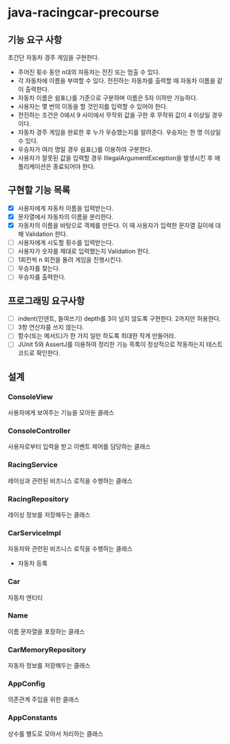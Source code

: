 # java-racingcar-precourse

## 기능 요구 사항

초간단 자동차 경주 게임을 구현한다.

* 주어진 횟수 동안 n대의 자동차는 전진 또는 멈출 수 있다.
* 각 자동차에 이름을 부여할 수 있다. 전진하는 자동차를 출력할 때 자동차 이름을 같이 출력한다.
* 자동차 이름은 쉼표(,)를 기준으로 구분하며 이름은 5자 이하만 가능하다.
* 사용자는 몇 번의 이동을 할 것인지를 입력할 수 있어야 한다.
* 전진하는 조건은 0에서 9 사이에서 무작위 값을 구한 후 무작위 값이 4 이상일 경우이다.
* 자동차 경주 게임을 완료한 후 누가 우승했는지를 알려준다. 우승자는 한 명 이상일 수 있다.
* 우승자가 여러 명일 경우 쉼표(,)를 이용하여 구분한다.
* 사용자가 잘못된 값을 입력할 경우 IllegalArgumentException을 발생시킨 후 애플리케이션은 종료되어야 한다.

## 구현할 기능 목록

- [x] 사용자에게 자동차 이름을 입력받는다.
- [x] 문자열에서 자동차의 이름을 분리한다.
- [x] 자동차의 이름을 바탕으로 객체를 만든다. 이 때 사용자가 입력한 문자열 길이에 대해 Validation 한다.
- [ ] 사용자에게 시도할 횟수를 입력받는다.
- [ ] 사용자가 숫자를 제대로 입력했는지 Validation 한다.
- [ ] 1회전씩 n 회전을 돌려 게임을 진행시킨다.
- [ ] 우승자를 찾는다.
- [ ] 우승자를 출력한다.

## 프로그래밍 요구사항

- [ ] indent(인덴트, 들여쓰기) depth를 3이 넘지 않도록 구현한다. 2까지만 허용한다.
- [ ] 3항 연산자를 쓰지 않는다.
- [ ] 함수(또는 메서드)가 한 가지 일만 하도록 최대한 작게 만들어라.
- [ ] JUnit 5와 AssertJ를 이용하여 정리한 기능 목록이 정상적으로 작동하는지 테스트 코드로 확인한다.

## 설계

### ConsoleView

사용자에게 보여주는 기능을 모아둔 클래스

### ConsoleController

사용자로부터 입력을 받고 이벤트 제어를 담당하는 클래스

### RacingService

레이싱과 관련된 비즈니스 로직을 수행하는 클래스

### RacingRepository

레이싱 정보를 저장해두는 클래스

### CarServiceImpl

자동차와 관련된 비즈니스 로직을 수행하는 클래스

- 자동차 등록
### Car

자동차 엔티티

### Name

이름 문자열을 포장하는 클래스

### CarMemoryRepository

자동차 정보를 저장해두는 클래스

### AppConfig

의존관계 주입을 위한 클래스

### AppConstants

상수를 별도로 모아서 처리하는 클래스
